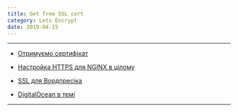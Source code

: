 ```yaml
---
title: Get free SSL cert
category: Lets Encrypt
date: 2019-04-15
---
```


-----

* <a href="http://habrahabr.ru/post/270273/">Отримуємо сертифікат</a>

* <a href="https://habrahabr.ru/post/195808/">Настройка HTTPS для NGINX в цілому</a>

* <a href="https://wpmag.ru/2014/wordpress-https/">SSL для Вордпресіка</a>

* <a href="https://www.digitalocean.com/community/tutorials/how-to-secure-nginx-with-let-s-encrypt-on-ubuntu-16-04">DigitalOcean в тємі</a>

-----